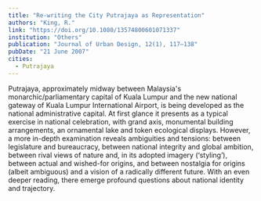 ```yaml
---
title: "Re-writing the City Putrajaya as Representation"
authors: "King, R."
link: "https://doi.org/10.1080/13574800601071337"
institution: "Others"
publication: "Journal of Urban Design, 12(1), 117–138"
pubDate: "21 June 2007"
cities:
  - Putrajaya
---
```


Putrajaya, approximately midway between Malaysia's monarchic/parliamentary capital of Kuala Lumpur and the new national gateway of Kuala Lumpur International Airport, is being developed as the national administrative capital. At first glance it presents as a typical exercise in national celebration, with grand axis, monumental building arrangements, an ornamental lake and token ecological displays. However, a more in-depth examination reveals ambiguities and tensions: between legislature and bureaucracy, between national integrity and global ambition, between rival views of nature and, in its adopted imagery (‘styling’), between actual and wished-for origins, and between nostalgia for origins (albeit ambiguous) and a vision of a radically different future. With an even deeper reading, there emerge profound questions about national identity and trajectory.
